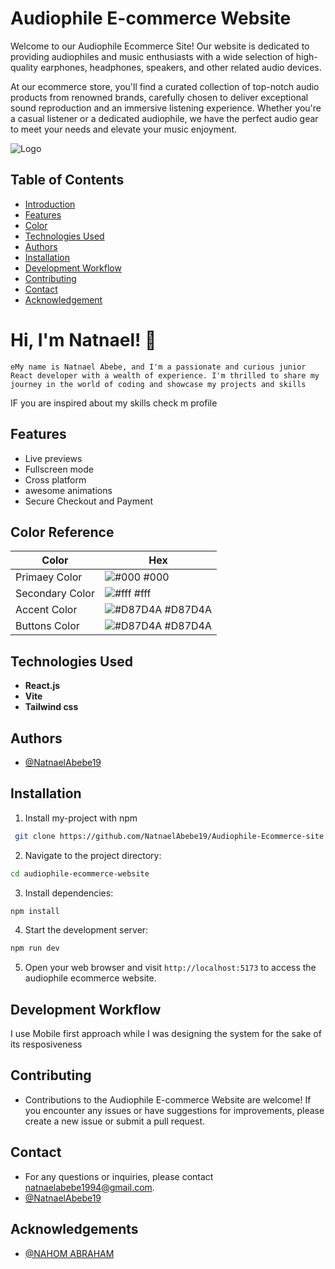 
# Audiophile E-commerce Website

Welcome to our Audiophile Ecommerce Site! Our website is dedicated to providing audiophiles and music enthusiasts with a wide selection of high-quality earphones, headphones, speakers, and other related audio devices.

At our ecommerce store, you'll find a curated collection of top-notch audio products from renowned brands, carefully chosen to deliver exceptional sound reproduction and an immersive listening experience. Whether you're a casual listener or a dedicated audiophile, we have the perfect audio gear to meet your needs and elevate your music enjoyment.




![Logo](https://audiophile-ecommerce-website.netlify.app/assets/logo.ad23a5d0.svg)

## Table of Contents

- [Introduction](#Introduction)
- [Features](#Features)
- [Color](#colorPreference)
- [Technologies Used](#TechnologiesUsed)
- [Authors](#Authors)
- [Installation](#Installation)
- [Development Workflow](#DevelopmentWorkflow)
- [Contributing](#Contributing)
- [Contact](#Contact)
- [Acknowledgement](#Acknowledgement)

# Hi, I'm Natnael! 👋

``eMy name is Natnael Abebe, and I'm a passionate and curious junior React developer with a wealth of experience. I'm thrilled to share my journey in the world of coding and showcase my projects and skills``

IF you are inspired about my skills check m profile 
## Features

- Live previews
- Fullscreen mode
- Cross platform
- awesome animations
- Secure Checkout and Payment
## Color Reference

| Color             | Hex                                                                |
| ----------------- | ------------------------------------------------------------------ |
| Primaey Color | ![#000](https://via.placeholder.com/10/000000?text=+) #000 |
| Secondary Color | ![#fff](https://via.placeholder.com/10/fff?text=+) #fff |
| Accent Color | ![#D87D4A](https://via.placeholder.com/10/D87D4A?text=+) #D87D4A |
| Buttons Color | ![#D87D4A](https://via.placeholder.com/10/D87D4A?text=+) #D87D4A |


## Technologies Used

- **React.js**
- **Vite**
- **Tailwind css**
## Authors

- [@NatnaelAbebe19](https://www.github.com/NatnaelAbebe19)


## Installation

1. Install my-project with npm

```bash
 git clone https://github.com/NatnaelAbebe19/Audiophile-Ecommerce-site.git
```
2. Navigate to the project directory:

```bash
cd audiophile-ecommerce-website
```
3. Install dependencies:

```bash
npm install
```

4. Start the development server:

```bash
npm run dev
```
5. Open your web browser and visit `http://localhost:5173` to access the audiophile ecommerce website.

## Development Workflow

I use Mobile first approach while I was designing the system for 
the sake of its resposiveness

## Contributing


- Contributions to the Audiophile E-commerce Website are welcome! If you encounter any issues or have suggestions for improvements, please create a new issue or submit a pull request.

## Contact

- For any questions or inquiries, please contact natnaelabebe1994@gmail.com.
- [@NatnaelAbebe19](https://www.github.com/NatnaelAbebe19)
## Acknowledgements

 -  [@NAHOM ABRAHAM](https://www.github.com/voidrak)

